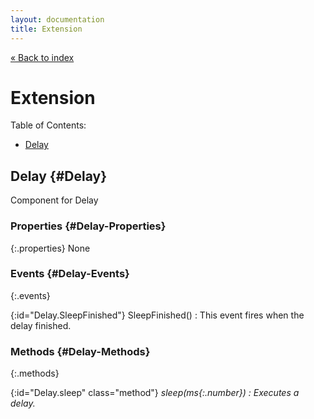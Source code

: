 ```yaml
---
layout: documentation
title: Extension
---
```


[&laquo; Back to index](index.html)
# Extension

Table of Contents:

* [Delay](#Delay)

## Delay  {#Delay}

Component for Delay



### Properties  {#Delay-Properties}

{:.properties}
None


### Events  {#Delay-Events}

{:.events}

{:id="Delay.SleepFinished"} SleepFinished()
: This event fires when the delay finished.

### Methods  {#Delay-Methods}

{:.methods}

{:id="Delay.sleep" class="method"} <i/> sleep(*ms*{:.number})
: Executes a delay.
